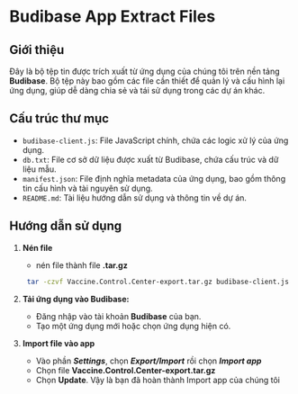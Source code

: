 # Budibase App Extract Files

## Giới thiệu
Đây là bộ tệp tin được trích xuất từ ứng dụng của chúng tôi trên nền tảng **Budibase**. Bộ tệp này bao gồm các file cần thiết để quản lý và cấu hình lại ứng dụng, giúp dễ dàng chia sẻ và tái sử dụng trong các dự án khác.

## Cấu trúc thư mục
- `budibase-client.js`: File JavaScript chính, chứa các logic xử lý của ứng dụng.
- `db.txt`: File cơ sở dữ liệu được xuất từ Budibase, chứa cấu trúc và dữ liệu mẫu.
- `manifest.json`: File định nghĩa metadata của ứng dụng, bao gồm thông tin cấu hình và tài nguyên sử dụng.
- `README.md`: Tài liệu hướng dẫn sử dụng và thông tin về dự án.

## Hướng dẫn sử dụng
1. **Nén file**
   - nén file thành file **.tar.gz**
   ```bash
    tar -czvf Vaccine.Control.Center-export.tar.gz budibase-client.js db.txt manifest.json
   ```
2. **Tải ứng dụng vào Budibase:**
   - Đăng nhập vào tài khoản **Budibase** của bạn.
   - Tạo một ứng dụng mới hoặc chọn ứng dụng hiện có.

3. **Import file vào app**
    - Vào phần ***Settings***, chọn ***Export/Import*** rồi chọn ***Import app*** 
    - Chọn file **Vaccine.Control.Center-export.tar.gz**
    - Chọn **Update**. Vậy là bạn đã hoàn thành Import app của chúng tôi
